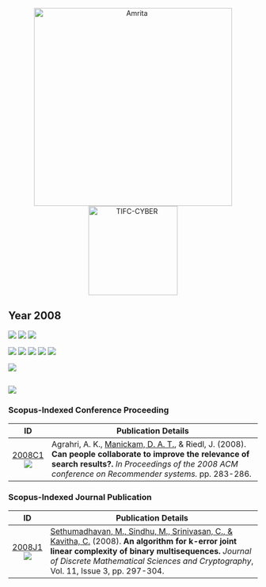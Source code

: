 <p align="center">
    <img src="https://amrita-tifac-cyber-blockchain.github.io/Amrita-TIFAC-Cyber-Blockchain/AVV_PNG.png" alt ="Amrita" width="400" />
    <img src="https://amrita.edu/wp-content/uploads/2021/09/1597668744269.jpg" alt ="TIFC-CYBER" width="180" />
</p>

## Year 2008
![](https://img.shields.io/badge/Year-2008-brightgreen) ![](https://img.shields.io/badge/Scopus_Conference-1-brightgreen) ![](https://img.shields.io/badge/Scopus_Journal-1-brightgreen) 

![](https://img.shields.io/badge/M_Sethumadhavan-1-blue) ![](https://img.shields.io/badge/Divya_Anand_Thattandi_Manickam-1-blue) ![](https://img.shields.io/badge/M_Sindhu-1-blue) ![](https://img.shields.io/badge/C_Srinivasan-1-blue) ![](https://img.shields.io/badge/C_Kavitha-1-blue) 

![](https://img.shields.io/badge/ACM-1-yellow)

![](https://img.shields.io/badge/Journal_of_Discrete_Mathematical_Sciences_and_Cryptography-1-yellowgreen) 
-----

### Scopus-Indexed Conference Proceeding

| ID | Publication Details |
|:--:|------------------------------|
| [2008C1](https://doi.org/10.1145/1454008.1454052) <br/> ![](https://img.shields.io/badge/-Recommender_System-darkblue) | Agrahri, A. K., [Manickam, D. A. T.](a), & Riedl, J. (2008). **Can people collaborate to improve the relevance of search results?.** _In Proceedings of the 2008 ACM conference on Recommender systems._ pp. 283-286. |

### Scopus-Indexed Journal Publication

| ID | Publication Details |
|:--:|------------------------------|
| [2008J1](https://doi.org/10.1080/09720529.2008.10698185) <br/> ![](https://img.shields.io/badge/-Crypto-darkblue) | [Sethumadhavan, M., Sindhu, M., Srinivasan, C., & Kavitha, C.](a) (2008). **An algorithm for k-error joint linear complexity of binary multisequences.** _Journal of Discrete Mathematical Sciences and Cryptography_, Vol. 11, Issue 3, pp. 297-304.|
